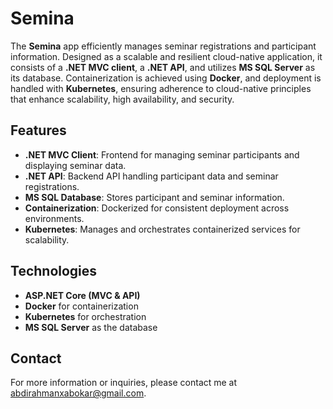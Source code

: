 # Semina

The **Semina** app efficiently manages seminar registrations and participant information. Designed as a scalable and resilient cloud-native application, it consists of a **.NET MVC client**, a **.NET API**, and utilizes **MS SQL Server** as its database. Containerization is achieved using **Docker**, and deployment is handled with **Kubernetes**, ensuring adherence to cloud-native principles that enhance scalability, high availability, and security.

## Features

- **.NET MVC Client**: Frontend for managing seminar participants and displaying seminar data.
- **.NET API**: Backend API handling participant data and seminar registrations.
- **MS SQL Database**: Stores participant and seminar information.
- **Containerization**: Dockerized for consistent deployment across environments.
- **Kubernetes**: Manages and orchestrates containerized services for scalability.

## Technologies

- **ASP.NET Core (MVC & API)**
- **Docker** for containerization
- **Kubernetes** for orchestration
- **MS SQL Server** as the database

## Contact

For more information or inquiries, please contact me at [abdirahmanxabokar@gmail.com](mailto:abdirahmanxabokar@gmail.com).
